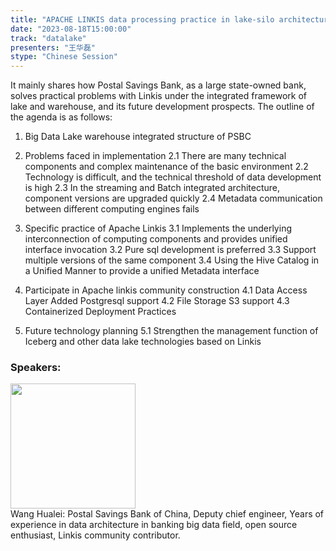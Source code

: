 ```yaml
---
title: "APACHE LINKIS data processing practice in lake-silo architecture"
date: "2023-08-18T15:00:00" 
track: "datalake"
presenters: "王华磊"
stype: "Chinese Session"
---
```

It mainly shares how Postal Savings Bank, as a large state-owned bank, solves practical problems with Linkis under the integrated framework of lake and warehouse, and its future development prospects. The outline of the agenda is as follows:
1. Big Data Lake warehouse integrated structure of PSBC
2. Problems faced in implementation
2.1 There are many technical components and complex maintenance of the basic environment
2.2 Technology is difficult, and the technical threshold of data development is high
2.3 In the streaming and Batch integrated architecture, component versions are upgraded quickly
2.4 Metadata communication between different computing engines fails

1. Specific practice of Apache Linkis
3.1 Implements the underlying interconnection of computing components and provides unified interface invocation
3.2 Pure sql development is preferred
3.3 Support multiple versions of the same component
3.4 Using the Hive Catalog in a Unified Manner to provide a unified Metadata interface

1. Participate in Apache linkis community construction
4.1 Data Access Layer Added Postgresql support
4.2 File Storage S3 support
4.3 Containerized Deployment Practices

1. Future technology planning
5.1 Strengthen the management function of Iceberg and other data lake technologies based on Linkis
 ### Speakers: 
 <img src="https://img.bagevent.com/resource/20230522/1522539410.jpg" width="200" /><br>Wang Hualei: Postal Savings Bank of China, Deputy chief engineer, Years of experience in data architecture in banking big data field, open source enthusiast, Linkis community contributor.
 <br><br>